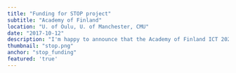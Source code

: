 ```yaml
---
title: "Funding for STOP project"
subtitle: "Academy of Finland"
location: "U. of Oulu, U. of Manchester, CMU"
date: "2017-10-12"
description: "I'm happy to announce that the Academy of Finland ICT 2023 programme has founded the <a href='http://ubicomp.oulu.fi/stop-sentient-tracking-of-parkinsons-funded-by-the-academy-of-finland-ict-2023-programme/'>Sentient Tracking Of Parkinson’s (STOP)</a> for two years. The project aims to create an infrastructure that links medication alerts to movement phenomena in real-time, to improve medication dosing for Parkinson’s patients and to unobtrusively monitor the progression of Parkinson’s Disease. This is a collaboration among the University of Oulu Medical Faculty (Dr. Jani Katisko), Carnegie Mellon University (Prof. Anind Dey, Julian Ramos), The University of Manchester (Prof. Simon Harper and my self) and is lead by Adj. Prof. Denzil Ferreira from the Center for Ubiquitous Computing at the University of Oulu."
thumbnail: "stop.png"
anchor: "stop_funding"
featured: 'true'
---
```

